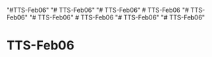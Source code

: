 "#TTS-Feb06" 
"# TTS-Feb06" 
"# TTS-Feb06" 
#   T T S - F e b 0 6  
 "# TTS-Feb06" 
"# TTS-Feb06" 
#   T T S - F e b 0 6  
 "# TTS-Feb06" 
"# TTS-Feb06" 
# TTS-Feb06
